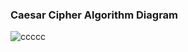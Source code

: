 ### Caesar Cipher Algorithm Diagram

![ccccc](https://github.com/jawadkhanpk/Caesar-Cipher-Data-Encryption-and-Decryption-Algorithm-in-Python/assets/97012657/283a2e48-d705-4c6c-a46d-c5f68303e003)

